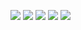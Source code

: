 ![](https://files.catbox.moe/zu80qv.webp)
![](https://files.catbox.moe/zirsx1.webp)
![](https://files.catbox.moe/astj89.webp)
![](https://files.catbox.moe/yl5cam.webp)
![](https://files.catbox.moe/67ud24.webp)
